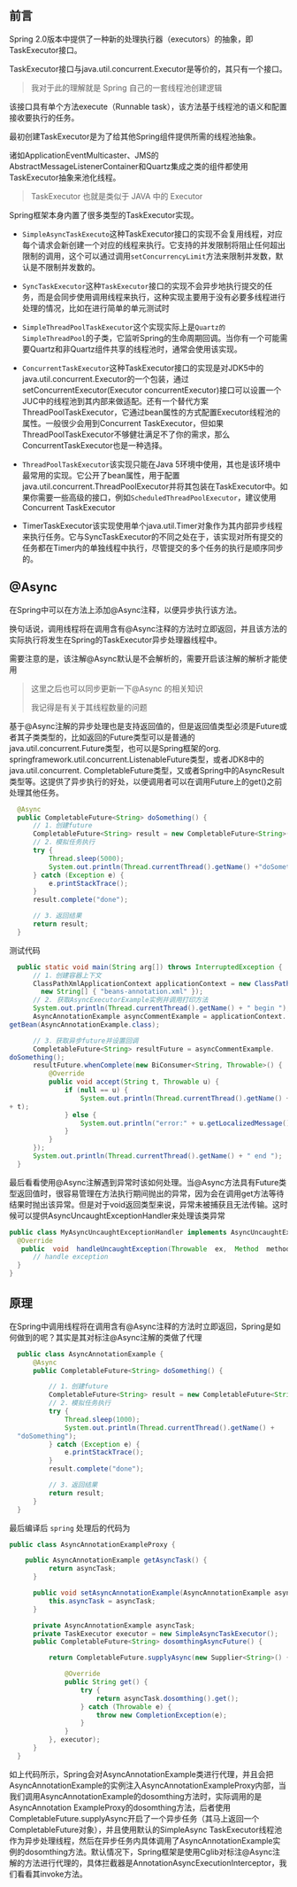 ## 前言

Spring 2.0版本中提供了一种新的处理执行器（executors）的抽象，即TaskExecutor接口。

TaskExecutor接口与java.util.concurrent.Executor是等价的，其只有一个接口。

> 我对于此的理解就是 Spring 自己的一套线程池创建逻辑



该接口具有单个方法execute（Runnable task），该方法基于线程池的语义和配置接收要执行的任务。

最初创建TaskExecutor是为了给其他Spring组件提供所需的线程池抽象。

诸如ApplicationEventMulticaster、JMS的AbstractMessageListenerContainer和Quartz集成之类的组件都使用TaskExecutor抽象来池化线程。

> TaskExecutor 也就是类似于 JAVA 中的 Executor



Spring框架本身内置了很多类型的TaskExecutor实现。

- `SimpleAsyncTaskExecuto`这种TaskExecutor接口的实现不会复用线程，对应每个请求会新创建一个对应的线程来执行。它支持的并发限制将阻止任何超出限制的调用，这个可以通过调用`setConcurrencyLimit`方法来限制并发数，默认是不限制并发数的。

- `SyncTaskExecutor`这种`TaskExecutor`接口的实现不会异步地执行提交的任务，而是会同步使用调用线程来执行，这种实现主要用于没有必要多线程进行处理的情况，比如在进行简单的单元测试时

- `SimpleThreadPoolTaskExecutor`这个实现实际上是`Quartz的SimpleThreadPool`的子类，它监听Spring的生命周期回调。当你有一个可能需要Quartz和非Quartz组件共享的线程池时，通常会使用该实现。

- `ConcurrentTaskExecutor`这种TaskExecutor接口的实现是对JDK5中的java.util.concurrent.Executor的一个包装，通过setConcurrentExecutor(Executor concurrentExecutor)接口可以设置一个JUC中的线程池到其内部来做适配。还有一个替代方案ThreadPoolTaskExecutor，它通过bean属性的方式配置Executor线程池的属性。一般很少会用到Concurrent TaskExecutor，但如果ThreadPoolTaskExecutor不够健壮满足不了你的需求，那么ConcurrentTaskExecutor也是一种选择。
- `ThreadPoolTaskExecutor`该实现只能在Java 5环境中使用，其也是该环境中最常用的实现。它公开了bean属性，用于配置java.util.concurrent.ThreadPoolExecutor并将其包装在TaskExecutor中。如果你需要一些高级的接口，例如`ScheduledThreadPoolExecutor`，建议使用Concurrent TaskExecutor
- TimerTaskExecutor该实现使用单个java.util.Timer对象作为其内部异步线程来执行任务。它与SyncTaskExecutor的不同之处在于，该实现对所有提交的任务都在Timer内的单独线程中执行，尽管提交的多个任务的执行是顺序同步的。





## @Async

在Spring中可以在方法上添加@Async注释，以便异步执行该方法。

换句话说，调用线程将在调用含有@Async注释的方法时立即返回，并且该方法的实际执行将发生在Spring的TaskExecutor异步处理器线程中。

需要注意的是，该注解@Async默认是不会解析的，需要开启该注解的解析才能使用

> 这里之后也可以同步更新一下@Async 的相关知识
>
> 我记得是有关于其线程数量的问题



基于@Async注解的异步处理也是支持返回值的，但是返回值类型必须是Future或者其子类类型的，比如返回的Future类型可以是普通的java.util.concurrent.Future类型，也可以是Spring框架的org. springframework.util.concurrent.ListenableFuture类型，或者JDK8中的java.util.concurrent. CompletableFuture类型，又或者Spring中的AsyncResult类型等。这提供了异步执行的好处，以便调用者可以在调用Future上的get()之前处理其他任务。

```java
  @Async
  public CompletableFuture<String> doSomething() {
      // 1．创建future
      CompletableFuture<String> result = new CompletableFuture<String>();
      // 2．模拟任务执行
      try {
          Thread.sleep(5000);
          System.out.println(Thread.currentThread().getName() +"doSomething");
      } catch (Exception e) {
          e.printStackTrace();
      }
      result.complete("done");

      // 3．返回结果
      return result;
  }
```

测试代码

```java
  public static void main(String arg[]) throws InterruptedException {
      // 1．创建容器上下文
      ClassPathXmlApplicationContext applicationContext = new ClassPathXmlApplicationContext( 
        new String[] { "beans-annotation.xml" });
      // 2. 获取AsyncExecutorExample实例并调用打印方法
      System.out.println(Thread.currentThread().getName() + " begin ");
      AsyncAnnotationExample asyncCommentExample = applicationContext.
getBean(AsyncAnnotationExample.class);

      // 3．获取异步future并设置回调
      CompletableFuture<String> resultFuture = asyncCommentExample.
doSomething();
      resultFuture.whenComplete(new BiConsumer<String, Throwable>() {
          @Override
          public void accept(String t, Throwable u) {
              if (null == u) {
                  System.out.println(Thread.currentThread().getName() + " "
+ t);
              } else {
                  System.out.println("error:" + u.getLocalizedMessage());
              }
          }
      });
      System.out.println(Thread.currentThread().getName() + " end ");
  }
```



最后看看使用@Async注解遇到异常时该如何处理。当@Async方法具有Future类型返回值时，很容易管理在方法执行期间抛出的异常，因为会在调用get方法等待结果时抛出该异常。但是对于void返回类型来说，异常未被捕获且无法传输。这时候可以提供AsyncUncaughtExceptionHandler来处理该类异常

```java
public class MyAsyncUncaughtExceptionHandler implements AsyncUncaughtExceptionHandler {
  @Override
   public  void  handleUncaughtException(Throwable  ex,  Method  method,Object... params) {
      // handle exception
  }
}
```





## 原理

在Spring中调用线程将在调用含有@Async注释的方法时立即返回，Spring是如何做到的呢？其实是其对标注@Async注解的类做了代理

```java
  public class AsyncAnnotationExample {
      @Async
      public CompletableFuture<String> doSomething() {

          // 1．创建future
          CompletableFuture<String> result = new CompletableFuture<String>();
          // 2．模拟任务执行
          try {
              Thread.sleep(1000);
              System.out.println(Thread.currentThread().getName() +
  "doSomething");
          } catch (Exception e) {
              e.printStackTrace();
          }
          result.complete("done");

          // 3．返回结果
          return result;
      }
  }
```

最后编译后 `spring` 处理后的代码为

```java
public class AsyncAnnotationExampleProxy {

    public AsyncAnnotationExample getAsyncTask() {
          return asyncTask;
      }

      public void setAsyncAnnotationExample(AsyncAnnotationExample asyncTask) {
          this.asyncTask = asyncTask;
      }

      private AsyncAnnotationExample asyncTask;
      private TaskExecutor executor = new SimpleAsyncTaskExecutor();
      public CompletableFuture<String> dosomthingAsyncFuture() {

          return CompletableFuture.supplyAsync(new Supplier<String>() {

              @Override
              public String get() {
                  try {
                      return asyncTask.dosomthing().get();
                  } catch (Throwable e) {
                      throw new CompletionException(e);
                  }
              }
          }, executor);
      }
  }
```

​	如上代码所示，Spring会对AsyncAnnotationExample类进行代理，并且会把AsyncAnnotationExample的实例注入AsyncAnnotationExampleProxy内部，当我们调用AsyncAnnotationExample的dosomthing方法时，实际调用的是AsyncAnnotation ExampleProxy的dosomthing方法，后者使用CompletableFuture.supplyAsync开启了一个异步任务（其马上返回一个CompletableFuture对象），并且使用默认的SimpleAsync TaskExecutor线程池作为异步处理线程，然后在异步任务内具体调用了AsyncAnnotationExample实例的dosomthing方法。默认情况下，Spring框架是使用Cglib对标注@Async注解的方法进行代理的，具体拦截器是AnnotationAsyncExecutionInterceptor，我们看看其invoke方法。



